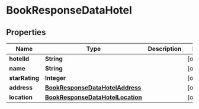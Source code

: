 

# BookResponseDataHotel


## Properties

| Name | Type | Description | Notes |
|------------ | ------------- | ------------- | -------------|
|**hotelId** | **String** |  |  [optional] |
|**name** | **String** |  |  [optional] |
|**starRating** | **Integer** |  |  [optional] |
|**address** | [**BookResponseDataHotelAddress**](BookResponseDataHotelAddress.md) |  |  [optional] |
|**location** | [**BookResponseDataHotelLocation**](BookResponseDataHotelLocation.md) |  |  [optional] |



